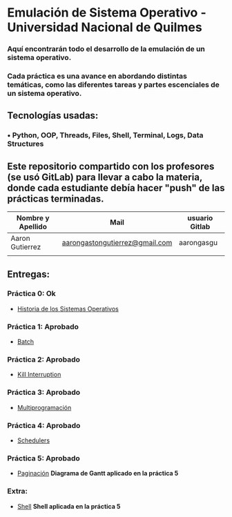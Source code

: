 # Emulación de Sistema Operativo - Universidad Nacional de Quilmes

### Aquí encontrarán todo el desarrollo de la emulación de un sistema operativo.
### Cada práctica es una avance en abordando distintas temáticas, como las diferentes tareas y partes escenciales de un sistema operativo.

## Tecnologías usadas:
### • Python, OOP, Threads, Files, Shell, Terminal, Logs, Data Structures



## Este repositorio compartido con los profesores (se usó GitLab) para llevar a cabo la materia, donde cada estudiante debía hacer "push" de las prácticas terminadas.

| Nombre y Apellido              |      Mail                      |     usuario Gitlab   |
| -----------------------------  | ------------------------------ | -------------------  |
| Aaron Gutierrez                | aarongastongutierrez@gmail.com | aarongasgu           |  
|                                |                                |                      |

## Entregas:

### Práctica 0: **Ok**
 - [Historia de los Sistemas Operativos](https://github.com/aarongutierrez08/sistemas-operativos-UNQ/blob/main/practicas/practica_0/Historia_SOs.md)

### Práctica 1: **Aprobado**
 - [Batch](https://github.com/aarongutierrez08/sistemas-operativos-UNQ/tree/main/practicas/practica_1)

### Práctica 2: **Aprobado**
 - [Kill Interruption](https://github.com/aarongutierrez08/sistemas-operativos-UNQ/tree/main/practicas/practica_2)

### Práctica 3: **Aprobado**
 - [Multiprogramación](https://github.com/aarongutierrez08/sistemas-operativos-UNQ/tree/main/practicas/practica_3)

### Práctica 4:  **Aprobado** 
- [Schedulers](https://github.com/aarongutierrez08/sistemas-operativos-UNQ/tree/main/practicas/practica_4)

### Práctica 5: **Aprobado**
- [Paginación](https://github.com/aarongutierrez08/sistemas-operativos-UNQ/tree/main/practicas/practica_5)
**Diagrama de Gantt aplicado en la práctica 5**

### Extra:
- [Shell](https://github.com/aarongutierrez08/sistemas-operativos-UNQ/tree/main/practicas/practica_5/shell.py)
**Shell aplicada en la práctica 5**
